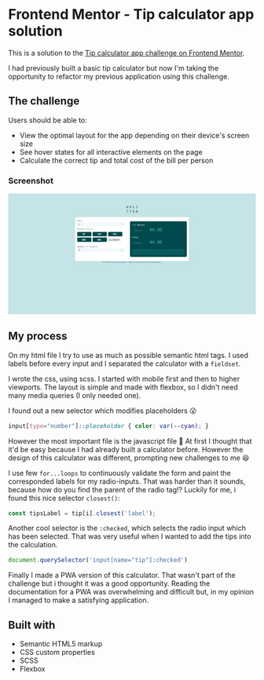 # Frontend Mentor - Tip calculator app solution
This is a solution to the [Tip calculator app challenge on Frontend Mentor](https://www.frontendmentor.io/challenges/tip-calculator-app-ugJNGbJUX). 

I had previously built a basic tip calculator but now I'm taking the opportunity to refactor my previous application using this challenge.

## The challenge

Users should be able to:

- View the optimal layout for the app depending on their device's screen size
- See hover states for all interactive elements on the page
- Calculate the correct tip and total cost of the bill per person

### Screenshot

![](./screenshot.jpeg)

## My process
On my html file I try to use as much as possible semantic html tags. I used labels before every input and I separated the calculator with a `fieldset`.

I wrote the css, using scss. I started with mobile first and then to higher viewports. The layout is simple and made with flexbox, so I didn't need many media queries (I only needed one).

I found out a new selector which modifies placeholders 😮
````scss
input[type="number"]::placeholder { color: var(--cyan); }
```` 
However the most important file is the javascript file 🙂
At first I thought that it'd be easy because I had already built a calculator before. However the design of this calculator was different, prompting new challenges to me 😆

I use few ``for...loops`` to continuously validate the form and paint the corresponded labels for my radio-inputs. That was harder than it sounds, because how do you find the parent of the radio tag!?
Luckily for me, i found this nice selector `closest()`:
````javascript
const tipsLabel = tip[i].closest('label');
```` 

Another cool selector is the `:checked`, which selects the radio input which has been selected. That was very useful when I wanted to add the tips into the calculation.
 ````javascript 
document.querySelector('input[name="tip"]:checked')
````
Finally I made a PWA version of this calculator. That wasn't part of the challenge but i thought it was a good opportunity. Reading the documentation for a PWA was overwhelming and difficult but, in my opinion I managed to make a satisfying application. 
## Built with

- Semantic HTML5 markup
- CSS custom properties
- SCSS
- Flexbox
